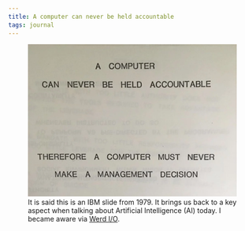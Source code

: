 ```yaml
---
title: A computer can never be held accountable
tags: journal
---
```

<figure>
<img src="/img/journal/a-computer-can-never-be-held-accountable.webp" alt="A machine-written sentence on a blank slide, saying: A computer can never be held accountable therefore a computer must never make a management decision.">
<figcaption>It is said this is an IBM slide from 1979. It brings us back to a key aspect when talking about Artificial Intelligence (AI) today. I became aware via <a href="https://werd.io/2024/a-computer-can-never-be-held-accountable">Werd I/O</a>.</figcaption>
</figure>